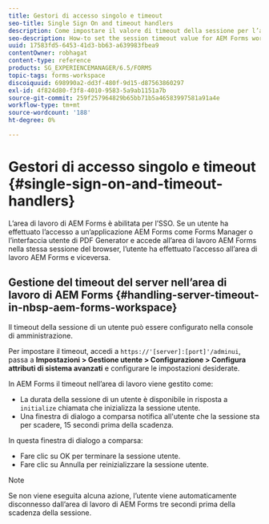 ```yaml
---
title: Gestori di accesso singolo e timeout
seo-title: Single Sign On and timeout handlers
description: Come impostare il valore di timeout della sessione per l’area di lavoro di AEM Forms.
seo-description: How-to set the session timeout value for AEM Forms workspace.
uuid: 17583fd5-6453-41d3-bb63-a639983fbea9
contentOwner: robhagat
content-type: reference
products: SG_EXPERIENCEMANAGER/6.5/FORMS
topic-tags: forms-workspace
discoiquuid: 698990a2-dd3f-480f-9d15-d87563860297
exl-id: 4f824d80-f3f8-4010-9583-5a9ab1151a7b
source-git-commit: 259f257964829b65bb71b5a46583997581a91a4e
workflow-type: tm+mt
source-wordcount: '188'
ht-degree: 0%

---
```


# Gestori di accesso singolo e timeout {#single-sign-on-and-timeout-handlers}

L’area di lavoro di AEM Forms è abilitata per l’SSO. Se un utente ha effettuato l’accesso a un’applicazione AEM Forms come Forms Manager o l’interfaccia utente di PDF Generator e accede all’area di lavoro AEM Forms nella stessa sessione del browser, l’utente ha effettuato l’accesso all’area di lavoro AEM Forms e viceversa.

## Gestione del timeout del server nell’area di lavoro di AEM Forms {#handling-server-timeout-in-nbsp-aem-forms-workspace}

Il timeout della sessione di un utente può essere configurato nella console di amministrazione.

Per impostare il timeout, accedi a `https://'[server]:[port]'/adminui`, passa a **Impostazioni > Gestione utente > Configurazione > Configura attributi di sistema avanzati** e configurare le impostazioni desiderate.

In AEM Forms il timeout nell’area di lavoro viene gestito come:

* La durata della sessione di un utente è disponibile in risposta a `initialize` chiamata che inizializza la sessione utente.
* Una finestra di dialogo a comparsa notifica all&#39;utente che la sessione sta per scadere, 15 secondi prima della scadenza.

In questa finestra di dialogo a comparsa:

* Fare clic su OK per terminare la sessione utente.
* Fare clic su Annulla per reinizializzare la sessione utente.

>[!NOTE]
>
>Se non viene eseguita alcuna azione, l’utente viene automaticamente disconnesso dall’area di lavoro di AEM Forms tre secondi prima della scadenza della sessione.
